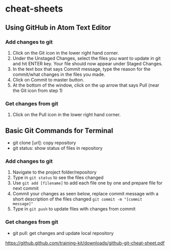 # cheat-sheets

## Using GitHub in Atom Text Editor

### Add changes to git
1. Click on the Git icon in the lower right hand corner.
2. Under the Unstaged Changes, select the files you want to update in git and hit ENTER key. Your file should now appear under Staged Changes.
3. In the text box that says Commit message, type the reason for the commit/what changes in the files you made.
4. Click on Commit to master button.
5. At the bottom of the window, click on the up arrow that says Pull (near the Git icon from step 1)

### Get changes from git
1. Click on the Pull icon in the lower right hand corner. 

## Basic Git Commands for Terminal

- git clone [url]: copy repository
- git status: show status of files in repository

### Add changes to git
1. Navigate to the project folder/repository
2. Type in ```git status``` to see the files changed
3. Use ```git add [filename]``` to add each file one by one and prepare file for next commit
4. Commit your changes as seen below, replace commit message with a short description of the files changed
``git commit -m "[commit message]" ``
5. Type in ```git push``` to update files with changes from commit

### Get changes from git
- git pull: get changes and update local repository

https://github.github.com/training-kit/downloads/github-git-cheat-sheet.pdf
